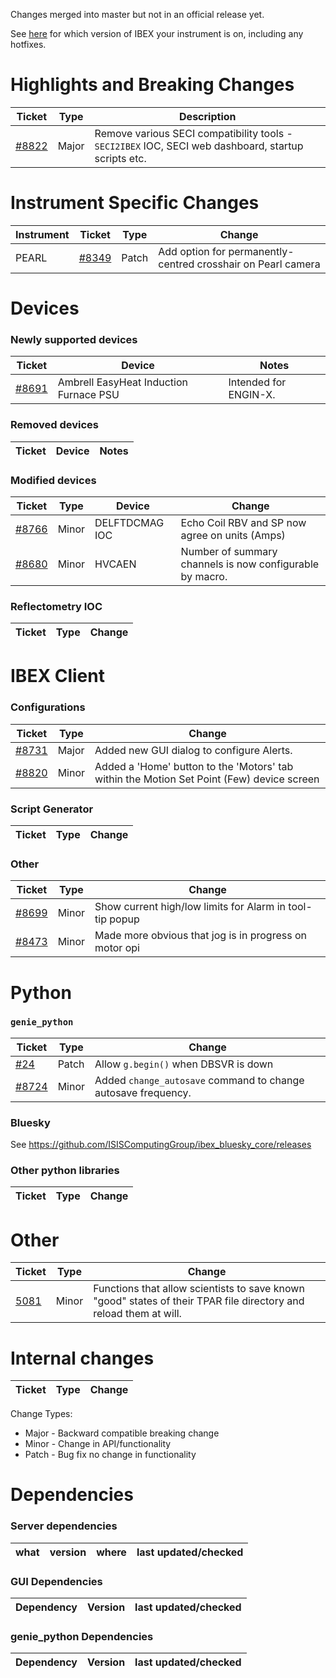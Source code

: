 Changes merged into master but not in an official release yet.

See [here](https://github.com/ISISComputingGroup/IBEX/wiki#instrument-information--hotfixes) for which version of IBEX your instrument is on, including any hotfixes.

# Highlights and Breaking Changes

| Ticket | Type | Description |
| ------ | ---- | ----------- |
| [#8822](https://github.com/ISISComputingGroup/IBEX/issues/8822) | Major | Remove various SECI compatibility tools - `SECI2IBEX` IOC, SECI web dashboard, startup scripts etc. |

# Instrument Specific Changes

| Instrument| Ticket | Type  | Change |
| --------- | ------ | ------| ------------- |
| PEARL | [#8349](https://github.com/ISISComputingGroup/IBEX/issues/8349) | Patch | Add option for permanently-centred crosshair on Pearl camera |

# Devices

### Newly supported devices

| Ticket | Device | Notes|
| ------ | ------ | -----|
| [#8691](https://github.com/ISISComputingGroup/IBEX/issues/8691) | Ambrell EasyHeat Induction Furnace PSU | Intended for ENGIN-X. | 

### Removed devices

| Ticket | Device | Notes|
| ------ | ------ | -----|


### Modified devices

| Ticket | Type | Device | Change |
| ------ | --- |------| ------------- |
|[#8766](https://github.com/ISISComputingGroup/IBEX/issues/8766) | Minor | DELFTDCMAG IOC| Echo Coil RBV and SP now agree on units (Amps)|
|[#8680](https://github.com/ISISComputingGroup/IBEX/issues/8680) | Minor | HVCAEN | Number of summary channels is now configurable by macro. |


### Reflectometry IOC

| Ticket | Type | Change |
| ------ | --- | ------------- |


#  IBEX Client

### Configurations

| Ticket | Type  | Change |
| ------ | ----  | ------------- |
| [#8731](https://github.com/ISISComputingGroup/IBEX/issues/8731) | Major | Added new GUI dialog to configure Alerts. |
| [#8820](https://github.com/ISISComputingGroup/IBEX/issues/8820) | Minor | Added a 'Home' button to the 'Motors' tab within the Motion Set Point (Few) device screen |

### Script Generator
| Ticket | Type  | Change |
| ------ | ----- | ------ |


### Other

| Ticket | Type  | Change |
| ------ | ----  | ------------- |
| [#8699](https://github.com/ISISComputingGroup/IBEX/issues/8699) | Minor | Show current high/low limits for Alarm in tool-tip popup |
| [#8473](https://github.com/ISISComputingGroup/IBEX/issues/8473) | Minor | Made more obvious that jog is in progress on motor opi |



# Python

### `genie_python`

| Ticket | Type  | Change |
| ------ | ------| ------------- |
| [#24](https://github.com/ISISComputingGroup/genie/issues/24) | Patch | Allow `g.begin()` when DBSVR is down |
| [#8724](https://github.com/ISISComputingGroup/IBEX/issues/8724) | Minor | Added `change_autosave` command to change autosave frequency. |


### Bluesky

See https://github.com/ISISComputingGroup/ibex_bluesky_core/releases

### Other python libraries

| Ticket | Type  | Change |
| ------ | ------| ------------- |



# Other

| Ticket | Type  | Change |
| ------ | ------| ------------- |
|[5081](https://github.com/ISISComputingGroup/IBEX/issues/5081) | Minor | Functions that allow scientists to save known "good" states of their TPAR file directory and reload them at will. |

# Internal changes

| Ticket | Type  | Change |
| ------ | ------| ------------- |

Change Types: 

* Major - Backward compatible breaking change
* Minor - Change in API/functionality
* Patch - Bug fix no change in functionality

# Dependencies

### Server dependencies

what | version | where | last updated/checked
|---- | ------- | ----- | --------------------|


### GUI Dependencies

Dependency | Version | last updated/checked
|---- | ------- | --------------------|

### genie_python Dependencies

Dependency | Version | last updated/checked
|---- | ------- | --------------------|
